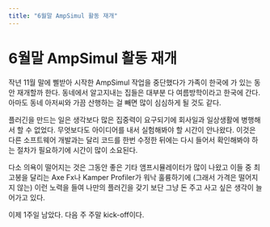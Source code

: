 ```yaml
---
title: "6월말 AmpSimul 활동 재개"
---
```

# 6월말 AmpSimul 활동 재개


작년 11월 말에 삘받아 시작한 AmpSimul 작업을 중단했다가 가족이 한국에 가 있는 동안 재개할까 한다. 동네에서 알고지내는 집들은 대부분 다 여름방학이라고 한국에 간다. 아마도 동네 아저씨와 가끔 산행하는 걸 빼면 많이 심심하게 될 것도 같다.




플러긴을 만드는 일은 생각보다 많은 집중력이 요구되기에 회사일과 일상생활에 병행해서 할 수 없었다. 무엇보다도 아이디어를 내서 실험해봐야 할 시간이 안나왔다. 이것은 다른 소프트웨어 개발과는 달리 코드를 한번 수정한 뒤에는 다시 들어서 확인해봐야 하는 절차가 필요하기에 시간이 많이 소요된다. 




다소 의욕이 떨어지는 것은 그동안 좋은 기타 앰프시뮬레이터가 많이 나왔고 이들 중 최고봉을 달리는 Axe Fx나 Kamper Profiler가 워낙 훌륭하기에 (그래서 가격은 떨어지지 않는) 이런 노력을 들여 나만의 플러긴을 갖기 보단 그냥 돈 주고 사고 싶은 생각이 늘어가고 있다.




이제 1주일 남았다. 다음 주 주말 kick-off이다.





